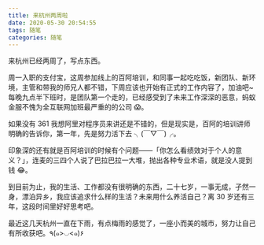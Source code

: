 ```yaml
---
title: 来杭州两周啦
date: 2020-05-30 20:54:55
tags: 随笔
categories: 随笔
---
```

来杭州已经两周了，写点东西。

周一入职的支付宝，这周参加线上的百阿培训，和同事一起吃吃饭，新团队、新环境，主管和带我的师兄人都不错，下周应该也开始有正式的工作内容了，加油吧~ 每晚九点半下班时，是团队第一个走的，已经感受到了未来工作深深的恶意，蚂蚁金服不愧为全互联网加班最严重的的公司 😱。

如果没有 361 我想阿里对程序员来讲还是不错的，但是现实是，百阿的培训讲师明确的告诉你，第一年，先是努力活下去 ╮(￣▽￣)╭。

印象深的还有就是百阿培训的时候有个问题——「你怎么看绩效对于个人的意义？」，连麦的三四个人说了巴拉巴拉一大堆，抛出各种专业术语，就是没人提到钱 😂。

到目前为止，我的生活、工作都没有很明确的东西，二十七岁，一事无成，孑然一身，漂泊异乡，我应该追求什么样的生活？未来用什么养活自己？离 30 岁还有三年，这段时间里好好思考吧。

最近这几天杭州一直在下雨，有点梅雨的感觉了，一座小而美的城市，努力让自己有所收获吧。٩(๑>◡<๑)۶